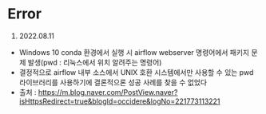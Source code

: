 # Error
1. 2022.08.11 
- Windows 10 conda 환경에서 실행 시 airflow webserver 명령어에서 패키지 문제 발생(pwd : 리눅스에서 위치 알려주는 명령어)
- 결정적으로 airflow 내부 소스에서 UNIX 호환 시스템에서만 사용할 수 있는 pwd 라이브러리를 사용하기에 결론적으론 성공 사례를 찾을 수 없었다
- 출처 : https://m.blog.naver.com/PostView.naver?isHttpsRedirect=true&blogId=occidere&logNo=221773113221
